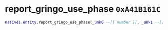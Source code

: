 # report_gringo_use_phase `0xA41B161C`

```lua
natives.entity.report_gringo_use_phase(_unk0 --[[ number ]], _unk1 --[[ number ]])
```